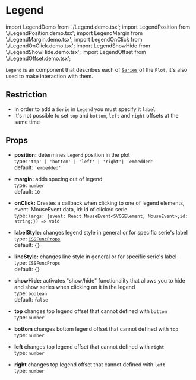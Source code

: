 # Legend

import LegendDemo from './Legend.demo.tsx';
import LegendPosition from './LegendPosition.demo.tsx';
import LegendMargin from './LegendMargin.demo.tsx';
import LegendOnClick from './LegendOnClick.demo.tsx';
import LegendShowHide from './LegendShowHide.demo.tsx';
import LegendOffset from './LegendOffset.demo.tsx';

`Legend` is an component that describes each of [`Series`](../100_series/000_intro.md) of the `Plot`, it's also used to make interaction with them.

<LegendDemo/>

## Restriction

- In order to add a `Serie` in `Legend` you must specify it `label`
- It's not possible to set `top` and `bottom`, `left` and `right` offsets at the same time

## Props

- **position:** determines `Legend` position in the plot<br />
  type: `'top' | 'bottom' | 'left' | 'right'| 'embedded'`<br/>
  default: `'embedded'`

  <LegendPosition/>

- **margin:** adds spacing out of legend <br />
  type: `number`<br/>
  default: `10`

  <LegendMargin/>

- **onClick:** Creates a callback when clicking to one of legend elements, event: MouseEvent data, id: id of clicked serie <br />
  type: `(args: {event: React.MouseEvent<SVGGElement, MouseEvent>;id: string;}) => void`<br/>

- **labelStyle:** changes legend style in general or for specific serie's label<br />
  type: [`CSSFuncProps`](./000_intro.md)<br/>
  default: `{}`
- **lineStyle:** changes line style in general or for specific serie's label <br />
  type: `CSSFuncProps`<br/>
  default: `{}`

  <LegendOnClick/>

- **showHide:** activates "show/hide" functionality that allows you to hide and show series when clicking on it in the legend<br />
  type: `boolean`<br/>
  default: `false`

  <LegendShowHide/>

- **top** changes top legend offset that cannot defined with `bottom`<br />
  type: `number`<br/>
- **bottom** changes bottom legend offset that cannot defined with `top`<br />
  type: `number`<br/>
- **left** changes top legend offset that cannot defined with `right`<br />
  type: `number`<br/>
- **right** changes top legend offset that cannot defined with `left`<br />
  type: `number`<br/>

  <LegendOffset/>
